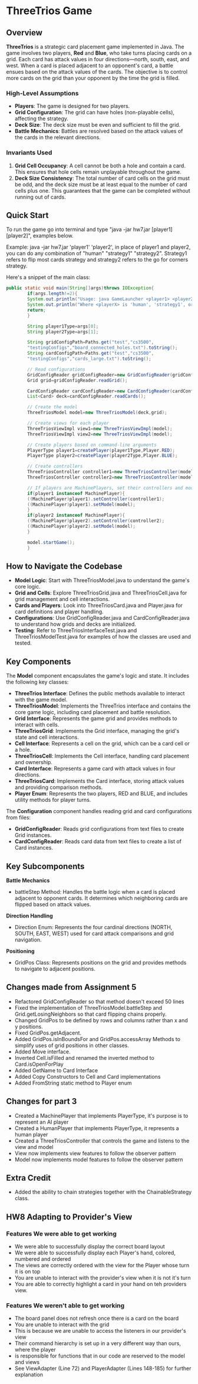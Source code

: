 # ThreeTrios Game

## Overview

**ThreeTrios** is a strategic card placement game implemented in Java. The game involves two
players, **Red** and **Blue**, who take turns placing cards on a grid. Each card has attack values
in four directions—north, south, east, and west. When a card is placed adjacent to an opponent's
card, a battle ensues based on the attack values of the cards. The objective is to control more
cards on the grid than your opponent by the time the grid is filled.

### High-Level Assumptions

- **Players**: The game is designed for two players.
- **Grid Configuration**: The grid can have holes (non-playable cells), affecting the strategy.
- **Deck Size**: The deck size must be even and sufficient to fill the grid.
- **Battle Mechanics**: Battles are resolved based on the attack values of the cards in the relevant
  directions.

### Invariants Used

1. **Grid Cell Occupancy**: A cell cannot be both a hole and contain a card. This ensures that hole
   cells remain unplayable throughout the game.
2. **Deck Size Consistency**: The total number of card cells on the grid must be odd, and the deck
   size must be at least equal to the number of card cells plus one. This guarantees that the game
   can be completed without running out of cards.

## Quick Start

To run the game go into terminal and type
"java -jar hw7.jar [player1] [player2]", examples below.

Example: java -jar hw7.jar 'player1' 'player2', in place of player1 and player2, you can do any
combination of "human" "strategy1" "strategy2". Strategy1 refers to flip most cards strategy and
strategy2 refers to the go for corners strategy.

Here's a snippet of the main class:

```java
public static void main(String[]args)throws IOException{
        if(args.length!=2){
        System.out.println("Usage: java GameLauncher <player1> <player2>");
        System.out.println("Where <playerX> is 'human', 'strategy1', or 'strategy2'");
        return;
        }

        String player1Type=args[0];
        String player2Type=args[1];

        String gridConfigPath=Paths.get("test","cs3500",
        "testingConfigs","board_connected_holes.txt").toString();
        String cardConfigPath=Paths.get("test","cs3500",
        "testingConfigs","cards_large.txt").toString();

        // Read configurations
        GridConfigReader gridConfigReader=new GridConfigReader(gridConfigPath);
        Grid grid=gridConfigReader.readGrid();

        CardConfigReader cardConfigReader=new CardConfigReader(cardConfigPath);
        List<Card> deck=cardConfigReader.readCards();

        // Create the model
        ThreeTriosModel model=new ThreeTriosModel(deck,grid);

        // Create views for each player
        ThreeTriosViewImpl view1=new ThreeTriosViewImpl(model);
        ThreeTriosViewImpl view2=new ThreeTriosViewImpl(model);

        // Create players based on command-line arguments
        PlayerType player1=createPlayer(player1Type,Player.RED);
        PlayerType player2=createPlayer(player2Type,Player.BLUE);

        // Create controllers
        ThreeTriosController controller1=new ThreeTriosController(model,view1,player1);
        ThreeTriosController controller2=new ThreeTriosController(model,view2,player2);

        // If players are MachinePlayers, set their controllers and models
        if(player1 instanceof MachinePlayer){
        ((MachinePlayer)player1).setController(controller1);
        ((MachinePlayer)player1).setModel(model);
        }
        if(player2 instanceof MachinePlayer){
        ((MachinePlayer)player2).setController(controller2);
        ((MachinePlayer)player2).setModel(model);
        }

        model.startGame();
        }
```

## How to Navigate the Codebase

- **Model Logic**: Start with ThreeTriosModel.java to understand the game's core logic.
- **Grid and Cells**: Explore ThreeTriosGrid.java and ThreeTriosCell.java for grid management and
  cell interactions.
- **Cards and Players**: Look into ThreeTriosCard.java and Player.java for card definitions and
  player handling.
- **Configurations**: Use GridConfigReader.java and CardConfigReader.java to understand how grids
  and decks are initialized.
- **Testing**: Refer to ThreeTriosInterfaceTest.java and ThreeTriosModelTest.java for examples of
  how the classes are used and tested.

## Key Components

The **Model** component encapsulates the game's logic and state. It includes the following key
classes:

- **ThreeTrios Interface**: Defines the public methods available to interact with the game model.
- **ThreeTriosModel**: Implements the ThreeTrios interface and contains the core game logic,
  including card placement and battle resolution.
- **Grid Interface**: Represents the game grid and provides methods to interact with cells.
- **ThreeTriosGrid**: Implements the Grid interface, managing the grid's state and cell
  interactions.
- **Cell Interface**: Represents a cell on the grid, which can be a card cell or a hole.
- **ThreeTriosCell**: Implements the Cell interface, handling card placement and ownership.
- **Card Interface**: Represents a game card with attack values in four directions.
- **ThreeTriosCard**: Implements the Card interface, storing attack values and providing comparison
  methods.
- **Player Enum**: Represents the two players, RED and BLUE, and includes utility methods for player
  turns.

The **Configuration** component handles reading grid and card configurations from files:

- **GridConfigReader**: Reads grid configurations from text files to create Grid instances.
- **CardConfigReader**: Reads card data from text files to create a list of Card instances.

## Key Subcomponents

**Battle Mechanics**

- battleStep Method: Handles the battle logic when a card is placed adjacent to opponent cards. It
  determines which neighboring cards are flipped based on attack values.

**Direction Handling**

- Direction Enum: Represents the four cardinal directions (NORTH, SOUTH, EAST, WEST) used for card
  attack comparisons and grid navigation.

**Positioning**

- GridPos Class: Represents positions on the grid and provides methods to navigate to adjacent
  positions.

## Changes made from Assignment 5

- Refactored GridConfigReader so that method doesn't exceed 50 lines
- Fixed the implementation of ThreeTriosModel.battleStep and Grid.getLosingNeighbors so that card
  flipping chains properly.
- Changed GridPos to be defined by rows and columns rather than x and y positions.
- Fixed GridPos.getAdjacent.
- Added GridPos.isInBoundsFor and GridPos.accessArray Methods to simplify uses of grid positions in
  other classes.
- Added Move interface.
- Inverted Cell.isFilled and renamed the inverted method to Card.isOpenForPlay
- Added GetName to Card Interface
- Added Copy Constructors to Cell and Card implementations
- Added FromString static method to Player enum

## Changes for part 3

- Created a MachinePlayer that implements PlayerType, it's purpose is to represent an AI player
- Created a HumanPlayer that implements PlayerType, it represents a human player
- Created a ThreeTriosController that controls the game and listens to the view and model
- View now implements view features to follow the observer pattern
- Model now implements model features to follow the observer pattern

## Extra Credit

- Added the ability to chain strategies together with the ChainableStrategy class.

## HW8 Adapting to Provider's View

### Features We were able to get working

- We were able to successfully display the correct board layout
- We were able to successfully display each Player's hand, colored, numbered and ordered
- The views are correctly ordered with the view for the Player whose turn it is on top
- You are unable to interact with the provider's view when it is not it's turn
- You are able to correctly highlight a card in your hand on teh providers view.

### Features We weren't able to get working

- The board panel does not refresh once there is a card on the board
- You are unable to interact with the grid
- This is because we are unable to access the listeners in our provider's view
- Their command hierarchy is set up in a very different way than ours, where the player
- is responsible for functions that in our code are reserved to the model and views
- See ViewAdapter (Line 72) and PlayerAdapter (Lines 148-185) for further explanation